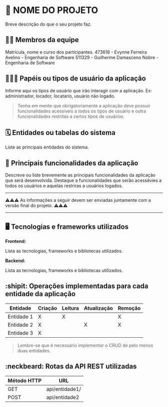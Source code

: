 # :checkered_flag: NOME DO PROJETO

Breve descrição do que o seu projeto faz.

## :technologist: Membros da equipe

Matrícula, nome e curso dos participantes.
473618 - Evynne Ferreira Avelino - Engenharia de Software
511329 - Guilherme Damasceno Nobre - Engenharia de Software
## :people_holding_hands: Papéis ou tipos de usuário da aplicação

Informe aqui os tipos de usuário que irão interagir com a aplicação. Ex: administrador, locador, locatario, usuário não logado.

> Tenha em mente que obrigatoriamente a aplicação deve possuir funcionalidades acessíveis a todos os tipos de usuário e outra funcionalidades restritas a certos tipos de usuários.

## :spiral_calendar: Entidades ou tabelas do sistema

Liste as principais entidades do sistema.

## :triangular_flag_on_post:	 Principais funcionalidades da aplicação

Descreve ou liste brevemente as principais funcionalidades da aplicação que será desenvolvida. Destaque a funcionalidades que serão acessévies a todos os usuários e aquelas restriras a usuários logados.


----

:warning::warning::warning: As informações a seguir devem ser enviadas juntamente com a versão final do projeto. :warning::warning::warning:


----

## :desktop_computer: Tecnologias e frameworks utilizados

**Frontend:**

Lista as tecnologias, frameworks e bibliotecas utilizados.

**Backend:**

Lista as tecnologias, frameworks e bibliotecas utilizados.


## :shipit: Operações implementadas para cada entidade da aplicação


| Entidade| Criação | Leitura | Atualização | Remoção |
| --- | --- | --- | --- | --- |
| Entidade 1 | X |  X  |  | X |
| Entidade 2 | X |    |  X | X |
| Entidade 3 | X |    |  |  |

> Lembre-se que é necessário implementar o CRUD de pelo menos duas entidades.

## :neckbeard: Rotas da API REST utilizadas

| Método HTTP | URL |
| --- | --- |
| GET | api/entidade1/|
| POST | api/entidade2 |
